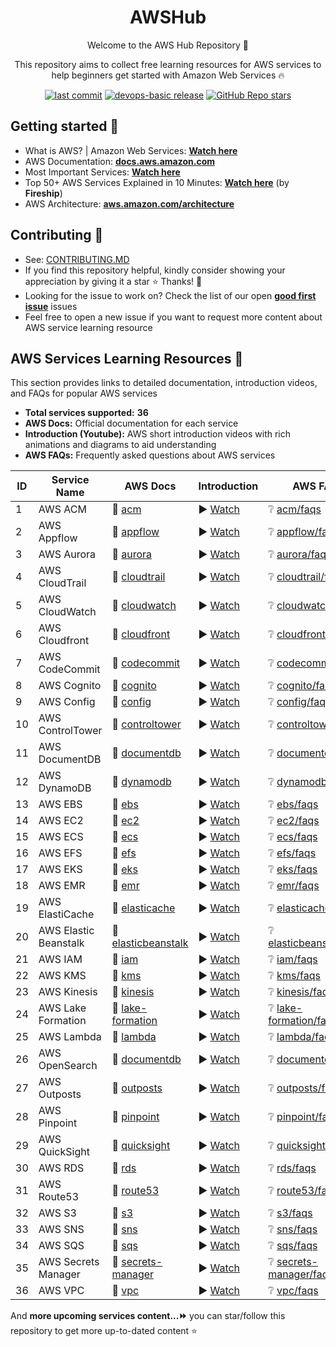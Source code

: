 <h1 align="center">AWSHub</h1>

<p align="center">Welcome to the AWS Hub Repository 👋</p>
<p align="center">This repository aims to collect free learning resources for AWS services to help beginners get started with Amazon Web Services 🔥</p>

<p align="center">
<a href="https://img.shields.io/github/last-commit/tungbq/AWS-LearningResource/main"><img alt="last commit" src="https://img.shields.io/github/last-commit/tungbq/AWS-LearningResource/main" /></a>
<a href="https://github.com/tungbq/AWS-LearningResource/releases"><img alt="devops-basic release" src="https://img.shields.io/github/release/tungbq/AWS-LearningResource.svg" /></a>
<a href="https://github.com/tungbq/AWS-LearningResource/stargazers"><img alt="GitHub Repo stars" src="https://img.shields.io/github/stars/tungbq/AWS-LearningResource"/></a>

</p>

## Getting started 🚀

- What is AWS? | Amazon Web Services: [**Watch here**](https://youtu.be/a9__D53WsUs)
- AWS Documentation: [**docs.aws.amazon.com**](https://docs.aws.amazon.com)
- Most Important Services: [**Watch here**](https://youtu.be/FDEpdNdFglI)
- Top 50+ AWS Services Explained in 10 Minutes: [**Watch here**](https://youtu.be/JIbIYCM48to) (by **Fireship**)
- AWS Architecture: [**aws.amazon.com/architecture**](https://aws.amazon.com/architecture)

## Contributing 👋

- See: [CONTRIBUTING.MD](./CONTRIBUTING.md)
- If you find this repository helpful, kindly consider showing your appreciation by giving it a star ⭐ Thanks! 💖
- Looking for the issue to work on? Check the list of our open [**good first issue**](https://github.com/tungbq/AWS-LearningResource/labels/good%20first%20issue) issues
- Feel free to open a new issue if you want to request more content about AWS service learning resource

## AWS Services Learning Resources 📘

This section provides links to detailed documentation, introduction videos, and FAQs for popular AWS services

- **Total services supported:** **36**
- **AWS Docs:** Official documentation for each service
- **Introduction (Youtube):** AWS short introduction videos with rich animations and diagrams to aid understanding
- **AWS FAQs:** Frequently asked questions about AWS services

| ID  | Service Name          | AWS Docs                                                                  | Introduction                             | AWS FAQs                                                                  |
| --- | --------------------- | ------------------------------------------------------------------------- | ---------------------------------------- | ------------------------------------------------------------------------- |
| 1   | AWS ACM               | 📖 [acm](https://docs.aws.amazon.com/acm)                                 | ▶️ [Watch](https://youtu.be/Nk77te-cksQ) | ❔ [acm/faqs](https://aws.amazon.com/certificate-manager/faqs/)           |
| 2   | AWS Appflow           | 📖 [appflow](https://docs.aws.amazon.com/appflow/index.html)              | ▶️ [Watch](https://youtu.be/6NSxo5syl40) | ❔ [appflow/faqs](https://aws.amazon.com/appflow/faqs/)                   |
| 3   | AWS Aurora            | 📖 [aurora](https://docs.aws.amazon.com/AmazonRDS/latest/AuroraUserGuide) | ▶️ [Watch](https://youtu.be/FzxqIdIZ9wc) | ❔ [aurora/faqs](https://aws.amazon.com/rds/aurora/faqs/)                 |
| 4   | AWS CloudTrail        | 📖 [cloudtrail](https://docs.aws.amazon.com/cloudtrail/)                  | ▶️ [Watch](https://youtu.be/mXQSnbc9jMs) | ❔ [cloudtrail/faqs](https://aws.amazon.com/cloudtrail/faqs/)             |
| 5   | AWS CloudWatch        | 📖 [cloudwatch](https://docs.aws.amazon.com/cloudwatch/)                  | ▶️ [Watch](https://youtu.be/a4dhoTQCyRA) | ❔ [cloudwatch/faqs](https://aws.amazon.com/cloudwatch/faqs/)             |
| 6   | AWS Cloudfront        | 📖 [cloudfront](https://docs.aws.amazon.com/cloudfront)                   | ▶️ [Watch](https://youtu.be/AT-nHW3_SVI) | ❔ [cloudfront/faqs](null)                                                |
| 7   | AWS CodeCommit        | 📖 [codecommit](https://docs.aws.amazon.com/codecommit)                   | ▶️ [Watch](https://youtu.be/46PRLMW8otg) | ❔ [codecommit/faqs](https://aws.amazon.com/codecommit/faqs/)             |
| 8   | AWS Cognito           | 📖 [cognito](https://docs.aws.amazon.com/cognito/)                        | ▶️ [Watch](https://youtu.be/vqAirwfYgrY) | ❔ [cognito/faqs](https://aws.amazon.com/cognito/faqs/)                   |
| 9   | AWS Config            | 📖 [config](https://docs.aws.amazon.com/config/)                          | ▶️ [Watch](https://youtu.be/MJDuAvNEv64) | ❔ [config/faqs](https://aws.amazon.com/config/faqs/)                     |
| 10  | AWS ControlTower      | 📖 [controltower](https://docs.aws.amazon.com/controltower)               | ▶️ [Watch](https://youtu.be/eOBq__h4OJ4) | ❔ [controltower/faqs](https://aws.amazon.com/controltower/faqs/)         |
| 11  | AWS DocumentDB        | 📖 [documentdb](https://docs.aws.amazon.com/documentdb/)                  | ▶️ [Watch](https://youtu.be/tkzDp9T8V-k) | ❔ [documentdb/faqs](https://aws.amazon.com/documentdb/faqs/)             |
| 12  | AWS DynamoDB          | 📖 [dynamodb](https://docs.aws.amazon.com/dynamodb/)                      | ▶️ [Watch](https://youtu.be/sI-zciHAh-4) | ❔ [dynamodb/faqs](https://aws.amazon.com/dynamodb/faqs/)                 |
| 13  | AWS EBS               | 📖 [ebs](https://docs.aws.amazon.com/ebs/)                                | ▶️ [Watch](https://youtu.be/77qLAl-lRpo) | ❔ [ebs/faqs](https://aws.amazon.com/ebs/faqs/)                           |
| 14  | AWS EC2               | 📖 [ec2](https://docs.aws.amazon.com/ec2/)                                | ▶️ [Watch](https://youtu.be/TsRBftzZsQo) | ❔ [ec2/faqs](https://aws.amazon.com/ec2/faqs/)                           |
| 15  | AWS ECS               | 📖 [ecs](https://docs.aws.amazon.com/ecs/)                                | ▶️ [Watch](https://youtu.be/FnFvpIsBrog) | ❔ [ecs/faqs](https://aws.amazon.com/ecs/faqs/)                           |
| 16  | AWS EFS               | 📖 [efs](https://docs.aws.amazon.com/efs/)                                | ▶️ [Watch](https://youtu.be/6ZIPBC78U0s) | ❔ [efs/faqs](https://aws.amazon.com/efs/faq/)                            |
| 17  | AWS EKS               | 📖 [eks](https://docs.aws.amazon.com/eks/)                                | ▶️ [Watch](https://youtu.be/E956xeOt050) | ❔ [eks/faqs](https://aws.amazon.com/eks/faqs/)                           |
| 18  | AWS EMR               | 📖 [emr](https://docs.aws.amazon.com/emr/)                                | ▶️ [Watch](https://youtu.be/QuwaBOESGiU) | ❔ [emr/faqs](https://aws.amazon.com/emr/faqs/)                           |
| 19  | AWS ElastiCache       | 📖 [elasticache](https://docs.aws.amazon.com/elasticache/)                | ▶️ [Watch](https://youtu.be/GoNsuTqeMto) | ❔ [elasticache/faqs](https://aws.amazon.com/elasticache/faqs/)           |
| 20  | AWS Elastic Beanstalk | 📖 [elasticbeanstalk](https://aws.amazon.com/elasticbeanstalk/)           | ▶️ [Watch](https://youtu.be/uiM1xzOX8Qg) | ❔ [elasticbeanstalk/faqs](https://aws.amazon.com/elasticbeanstalk/faqs/) |
| 21  | AWS IAM               | 📖 [iam](https://docs.aws.amazon.com/iam/)                                | ▶️ [Watch](https://youtu.be/SXSqhTn2DuE) | ❔ [iam/faqs](https://aws.amazon.com/iam/faqs/)                           |
| 22  | AWS KMS               | 📖 [kms](https://docs.aws.amazon.com/kms)                                 | ▶️ [Watch](https://youtu.be/8Z0wsE2HoSo) | ❔ [kms/faqs](https://aws.amazon.com/kms/faqs/)                           |
| 23  | AWS Kinesis           | 📖 [kinesis](https://docs.aws.amazon.com/kinesis/index.html)              | ▶️ [Watch](https://youtu.be/MbEfiX4sMXc) | ❔ [kinesis/faqs](https://aws.amazon.com/kinesis/faqs/)                   |
| 24  | AWS Lake Formation    | 📖 [lake-formation](https://aws.amazon.com/lake-formation/)               | ▶️ [Watch](https://youtu.be/uVF73MXYay8) | ❔ [lake-formation/faqs](https://aws.amazon.com/lake-formation/faqs/)     |
| 25  | AWS Lambda            | 📖 [lambda](https://docs.aws.amazon.com/lambda/index.html)                | ▶️ [Watch](https://youtu.be/eOBq__h4OJ4) | ❔ [lambda/faqs](https://aws.amazon.com/lambda/faqs/)                     |
| 26  | AWS OpenSearch        | 📖 [documentdb](https://aws.amazon.com/opensearch-service/)               | ▶️ [Watch](https://youtu.be/cZHB7KBubWs) | ❔ [documentdb/faqs](https://aws.amazon.com/opensearch-service/faqs/)     |
| 27  | AWS Outposts          | 📖 [outposts](https://docs.aws.amazon.com/outposts/index.html)            | ▶️ [Watch](https://youtu.be/ppG2FFB0mMQ) | ❔ [outposts/faqs](https://aws.amazon.com/outposts/faqs/)                 |
| 28  | AWS Pinpoint          | 📖 [pinpoint](https://aws.amazon.com/pinpoint/)                           | ▶️ [Watch](https://youtu.be/qJF1pErxqKQ) | ❔ [pinpoint/faqs](https://aws.amazon.com/pinpoint/faqs/)                 |
| 29  | AWS QuickSight        | 📖 [quicksight](https://docs.aws.amazon.com/quicksight/)                  | ▶️ [Watch](https://youtu.be/2V1bHRLRG-w) | ❔ [quicksight/faqs](https://aws.amazon.com/quicksight/faqs/)             |
| 30  | AWS RDS               | 📖 [rds](https://docs.aws.amazon.com/rds)                                 | ▶️ [Watch](https://youtu.be/a4dhoTQCyRA) | ❔ [rds/faqs](https://aws.amazon.com/rds/faqs/)                           |
| 31  | AWS Route53           | 📖 [route53](https://docs.aws.amazon.com/route53)                         | ▶️ [Watch](https://youtu.be/RGWgfhZByAI) | ❔ [route53/faqs](https://aws.amazon.com/route53/faqs/)                   |
| 32  | AWS S3                | 📖 [s3](https://docs.aws.amazon.com/s3)                                   | ▶️ [Watch](https://youtu.be/77lMCiiMilo) | ❔ [s3/faqs](https://aws.amazon.com/s3/faqs/)                             |
| 33  | AWS SNS               | 📖 [sns](https://docs.aws.amazon.com/sns/)                                | ▶️ [Watch](https://youtu.be/8BEwZnUIZfw) | ❔ [sns/faqs](https://aws.amazon.com/sns/faqs/)                           |
| 34  | AWS SQS               | 📖 [sqs](https://docs.aws.amazon.com/sqs/)                                | ▶️ [Watch](https://youtu.be/Mw1NVpJsOZc) | ❔ [sqs/faqs](https://aws.amazon.com/sqs/faqs/)                           |
| 35  | AWS Secrets Manager   | 📖 [secrets-manager](https://aws.amazon.com/secrets-manager/)             | ▶️ [Watch](https://youtu.be/-9nOyaM3kZk) | ❔ [secrets-manager/faqs](https://aws.amazon.com/secrets-manager/faqs/)   |
| 36  | AWS VPC               | 📖 [vpc](https://docs.aws.amazon.com/vpc/)                                | ▶️ [Watch](https://youtu.be/hiKPPy584Mg) | ❔ [vpc/faqs](https://aws.amazon.com/vpc/faqs/)                           |

And **more upcoming services content...⏩** you can star/follow this repository to get more up-to-dated content ⭐
